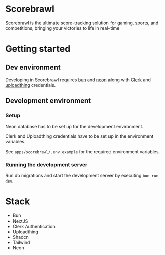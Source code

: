 # Scorebrawl

Scorebrawl is the ultimate score-tracking solution for gaming, sports, and competitions, bringing your victories to life
in real-time

# Getting started

## Dev environment

Developing in Scorebrawl requires [bun](https://bun.sh/) and [neon](https://neon.tech/) along
with [Clerk](https://clerk.com) and [uploadthing](https://uploadthing.com) credentials.

## Development environment

### Setup

Neon database has to be set up for the development environment.

Clerk and Uploadthing credentials have to be set up in the environment variables.

See `apps/scorebrawl/.env.example` for the required environment variables.

### Running the development server

Run db migrations and start the development server by executing `bun run dev`.

# Stack

- Bun
- NextJS
- Clerk Authentication
- Uploadthing
- Shadcn
- Tailwind
- Neon
